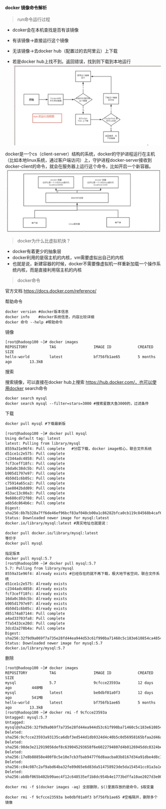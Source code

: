 #### docker 镜像命令解析

> run命令运行过程

- dcoker会在本机查找是否有该镜像

- 有该镜像->直接运行这个镜像
- 无该镜像->去docker hub（配置过的去阿里云）上下载
- 若是docker hub上找不到。返回错误，找到则下载到本地运行
![docker](../pic/docker/docker2.png)

docker是一个cs（client-server）结构的系统，docker的守护进程运行在主机（比如本地linux系统，通过客户端访问）上，守护进程docker-server接收到docker-client的命令，就会在服务器上运行这个命令，比如开启一个新容器。
![docker](../pic/docker/docker3.png)

> docker为什么比虚拟机快？

- docker有着更少的抽象层
- docker利用的是宿主机的内核，vm需要虚拟出自己的内核
- 也就是说，新建容器的时候，docker不需要像虚拟机一样重新加载一个操作系统内核，而是直接利用宿主机的内核

> docker命令

官方文档  https://docs.docker.com/reference/

帮助命令
```
docker version #docker版本信息
docker info    #docker系统信息，内容比较详细
docker 命令 --help #帮助命令
```
镜像
```
[root@hadoop100 ~]# docker images
REPOSITORY          TAG                 IMAGE ID            CREATED             SIZE
hello-world         latest              bf756fb1ae65        5 months ago        13.3kB
```
搜索

搜索镜像，可以直接在docker hub上搜索 https://hub.docker.com/，也可以使用docker search命令
```
docker search mysql
docker search mysql --filter=stars=3000 #搜索星数大鱼3000的，过滤条件
```
下载
```
docker pull mysql #下载最新版

[root@hadoop100 ~]# docker pull mysql
Using default tag: latest
latest: Pulling from library/mysql
8559a31e96f4: Pull complete   #分层下载，docker image核心，联合文件系统
d51ce1c2e575: Pull complete
c2344adc4858: Pull complete
fcf3ceff18fc: Pull complete
16da0c38dc5b: Pull complete
b905d1797e97: Pull complete
4b50d1c6b05c: Pull complete
c75914a65ca2: Pull complete
1ae8042bdd09: Pull complete
453ac13c00a3: Pull complete
9e680cd72f08: Pull complete
a6b5dc864b6c: Pull complete
Digest: sha256:8b7b328a7ff6de46ef96bcf83af048cb00a1c86282bfca0cb119c84568b4caf6
Status: Downloaded newer image for mysql:latest
docker.io/library/mysql:latest #真实地址也就是说：

docker pull docker.io/library/mysql:latest
等价于
docker pull mysql

指定版本
docker pull mysql:5.7
[root@hadoop100 ~]# docker pull mysql:5.7
5.7: Pulling from library/mysql
8559a31e96f4: Already exists #已经存在的就不再下载，极大地节省空间，联合文件系统
d51ce1c2e575: Already exists
c2344adc4858: Already exists
fcf3ceff18fc: Already exists
16da0c38dc5b: Already exists
b905d1797e97: Already exists
4b50d1c6b05c: Already exists
d85174a87144: Pull complete
a4ad33703fa8: Pull complete
f7a5433ce20d: Pull complete
3dcd2a278b4a: Pull complete
Digest: sha256:32f9d9a069f7a735e28fd44ea944d53c61f990ba71460c5c183e610854ca4854
Status: Downloaded newer image for mysql:5.7
docker.io/library/mysql:5.7
```
删除
```
[root@hadoop100 ~]# docker images
REPOSITORY          TAG                 IMAGE ID            CREATED             SIZE
mysql               5.7                 9cfcce23593a        12 days ago         448MB
mysql               latest              be0dbf01a0f3        12 days ago         541MB
hello-world         latest              bf756fb1ae65        5 months ago        13.3kB
[root@hadoop100 ~]# docker rmi -f 9cfcce23593a
Untagged: mysql:5.7
Untagged: mysql@sha256:32f9d9a069f7a735e28fd44ea944d53c61f990ba71460c5c183e610854ca4854
Deleted: sha256:9cfcce23593a93135ca6dbf3ed544d1db9324d4c40b5c0d56958165bfaa2d46a
Deleted: sha256:98de3e212919056def8c639045293658f6e6022794807d4b0126945ddc8324be
Deleted: sha256:17e8b88858e400f8c5e10e7cb3fbab9477f6d8aacba03b8167d34a91dbe4d8c1
Deleted: sha256:c04c087c2af9abd64ba32fe89d65e6d83da514758923de5da154541cc01a3a1e
Deleted: sha256:ab8bf065b402b99aec4f12c648535ef1b8dc954b4e1773bdffa10ae2027d3e00

docker rmi -f $(docker images -aq) 全部删除，$()里面存放的是命令，$取变量

docker rmi -f 9cfcce23593a be0dbf01a0f3 bf756fb1ae65 #空格隔开，删除多个镜像
```
